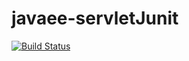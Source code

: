 # javaee-servletJunit

[![Build Status](https://travis-ci.org/vimahaddad/javaee-servletJunit.svg?branch=master)](https://travis-ci.org/vimahaddad/javaee-servletJunit)
